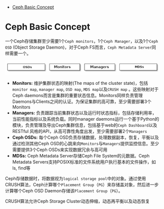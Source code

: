- [Ceph Basic Concept](#ceph-basic-concept)

# Ceph Basic Concept

一个Ceph存储集群至少需要1个`Ceph monitors`，1个`Ceph Manager`，以及1个`Ceph OSD` (Object Storage Daemon)，对于Ceph FS而言，`Ceph Metadata Server`同样需要一个。

![Alt Text](../ceph_pictures/ceph基础组件.png)

+ **Monitors:** 维护集群状态的映射(The maps of the cluster state)，包括`monitor map`, `manager map`, `OSD map`, `MDS map`以及`CRUSH map` 。这些映射对于Ceph daemons而言是集群的重要状态信息。Monitors同样负责管理Daemons与Clients之间的认证。为保证集群的高可靠，至少需要部署3个Monitors
+ **Managers:** 负责跟踪当前集群状态以及运行时状态指标，包括存储利用率，当前性能指标以及系统负载。同时manager daemons运行一个基于Python的模块，负责管理及导出Ceph集群信息，包括基于web的`Ceph Dashboard`以及RESTful 风格的API，从高可靠性角度出发，至少需要部署2个`Managers`
+ **Ceph OSDs:** 每个Ceph OSD负责存储数据，处理数据副本，恢复，平衡以及通过检测其他Ceph OSD的心跳来向`Monitors`与`Managers`提供监控信息。至少需要提供3个Ceph OSDs来实现数据冗余与高可用
+ **MDSs:** Ceph Metadata Server存储Ceph File System的元数据。Ceph Metadata Servers支持POSIX标准的文件系统用户执行基本的文件操作，如ls, find等

Ceph存储数据时，将数据视为`logical storage pool`中的对象。通过使用CRUSH算法，Ceph计算哪个`Placement Group`（`PG`）来存储盖对象，然后进一步计算哪个Ceph OSD Daemon存储该`Placement Group`（`PG`）。

CRUSH算法允许Ceph Storage Cluster动态伸缩，动态再平衡以及动态恢复
